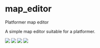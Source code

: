 # map_editor
Platformer map editor

A simple map editor suitable for a platformer.

<img src="https://i1.wp.com/pythonprogramming.altervista.org/wp-content/uploads/2020/09/map4.png?ssl=1" />

<img src="https://i1.wp.com/pythonprogramming.altervista.org/wp-content/uploads/2020/09/map6.png?w=928&ssl=1" />

<img src="https://i2.wp.com/pythonprogramming.altervista.org/wp-content/uploads/2020/09/cover2-2.png?w=928&ssl=1" />

<img src="https://i0.wp.com/pythonprogramming.altervista.org/wp-content/uploads/2020/09/cover_1_3.png?w=928&ssl=1" />
